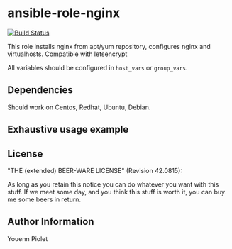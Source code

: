 ansible-role-nginx
==================
[![Build Status](https://travis-ci.org/uZer/ansible-role-nginx.svg?branch=master)](https://travis-ci.org/uZer/ansible-role-nginx)

This role installs nginx from apt/yum repository, configures nginx and
virtualhosts. Compatible with letsencrypt

All variables should be configured in `host_vars` or `group_vars`.

Dependencies
------------
Should work on Centos, Redhat, Ubuntu, Debian.

Exhaustive usage example
------------------------



License
-------
"THE (extended) BEER-WARE LICENSE" (Revision 42.0815):

As long as you retain this notice you can do whatever you want with this stuff.
If we meet some day, and you think this stuff is worth it, you can buy me some
beers in return.

Author Information
------------------
Youenn Piolet
